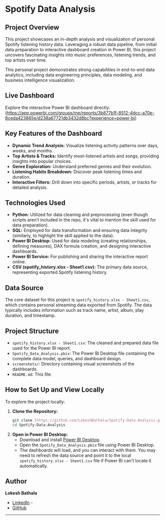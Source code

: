 # Spotify Data Analysis

## Project Overview

This project showcases an in-depth analysis and visualization of personal Spotify listening history data. Leveraging a robust data pipeline, from initial data preparation to interactive dashboard creation in Power BI, this project uncovers fascinating insights into music preferences, listening trends, and top artists over time.

This personal project demonstrates strong capabilities in end-to-end data analytics, including data engineering principles, data modeling, and business intelligence visualization.

## Live Dashboard

Explore the interactive Power BI dashboard directly:
(https://app.powerbi.com/groups/me/reports/3b877b1f-8512-4dcc-a70e-8ceda423865e/d238a67721db3432d8bc?experience=power-bi)

## Key Features of the Dashboard

* **Dynamic Trend Analysis:** Visualize listening activity patterns over days, weeks, and months.
* **Top Artists & Tracks:** Identify most-listened artists and songs, providing insights into popular choices.
* **Genre Exploration:** Understand preferred genres and their evolution.
* **Listening Habits Breakdown:** Discover peak listening times and duration.
* **Interactive Filters:** Drill down into specific periods, artists, or tracks for detailed analysis.

## Technologies Used

* **Python:** Utilized for data cleaning and preprocessing (even though scripts aren't included in the repo, it's vital to mention the skill used for data preparation).
* **SQL:** Employed for data transformation and ensuring data integrity (similarly, to highlight the skill applied to the data).
* **Power BI Desktop:** Used for data modeling (creating relationships, defining measures), DAX formula creation, and designing interactive dashboards.
* **Power BI Service:** For publishing and sharing the interactive report online.
* **CSV (spotify_history.xlsx - Sheet1.csv):** The primary data source, representing exported Spotify listening history.

## Data Source

The core dataset for this project is `spotify_history.xlsx - Sheet1.csv`, which contains personal streaming data exported from Spotify. The data typically includes information such as track name, artist, album, play duration, and timestamp.

## Project Structure

* `spotify_history.xlsx - Sheet1.csv`: The cleaned and prepared data file used for the Power BI report.
* `Spotify_Data_Analysis.pbix`: The Power BI Desktop file containing the complete data model, queries, and dashboard design.
* `screenshots/`: Directory containing visual screenshots of the dashboards.
* `README.md`: This file.

## How to Set Up and View Locally

To explore the project locally:

1.  **Clone the Repository:**
    ```bash
    git clone [https://github.com/LokeshBathala/Spotify-Data-Analysis.git](https://github.com/LokeshBathala/Spotify-Data-Analysis.git)
    cd Spotify-Data-Analysis
    ```
2.  **Open in Power BI Desktop:**
    * Download and install [Power BI Desktop](https://powerbi.microsoft.com/desktop/).
    * Open the `Spotify_Data_Analysis.pbix` file using Power BI Desktop.
    * The dashboards will load, and you can interact with them. You may need to refresh the data source and point it to the local `spotify_history.xlsx - Sheet1.csv` file if Power BI can't locate it automatically.

## Author

**Lokesh Bathala**
* [LinkedIn](https://www.linkedin.com/in/lokesh-bathala) - 
* [GitHub](https://github.com/LokeshBathala) 

---
